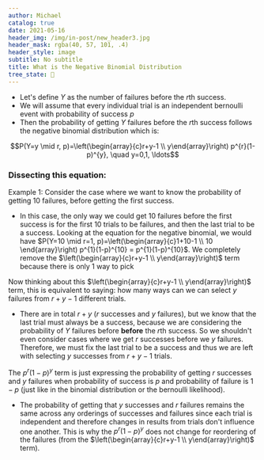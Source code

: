 ```yaml
---
author: Michael
catalog: true
date: 2021-05-16
header_img: /img/in-post/new_header3.jpg
header_mask: rgba(40, 57, 101, .4)
header_style: image
subtitle: No subtitle
title: What is the Negative Binomial Distribution
tree_state: 🌱
---
```


- Let's define $Y$ as the number of failures before the $r$th success.
- We will assume that every individual trial is an independent bernoulli event with probability of success $p$
- Then the probability of getting $Y$ failures before the $r$th success follows the negative binomial distribution which is:

$$P(Y=y \mid r, p)=\left(\begin{array}{c}r+y-1 \\ y\end{array}\right) p^{r}(1-p)^{y}, \quad y=0,1, \ldots$$

###  Dissecting this equation:
Example 1: Consider the case where we want to know the probability of getting 10 failures, before getting the first success.
- In this case, the only way we could get 10 failures before the first success is for the first 10 trials to be failures, and then the last trial to be a success. Looking at the equation for the negative binomial, we would have $P(Y=10 \mid r=1, p)=\left(\begin{array}{c}1+10-1 \\ 10 \end{array}\right) p^{1}(1-p)^{10} = p^{1}(1-p)^{10}$. We completely remove the $\left(\begin{array}{c}r+y-1 \\ y\end{array}\right)$ term because there is only 1 way to pick 

Now thinking about this $\left(\begin{array}{c}r+y-1 \\ y\end{array}\right)$ term, this is equivalent to saying: how many ways can we can select $y$ failures from $r+y-1$ different trials.
- There are in total $r+y$ ($r$ successes and $y$ failures), but we know that the last trial must always be a success, because we are considering the probability of $Y$ failures before **before** the $r$th success. So we shouldn't even consider cases where we get $r$ successes before we $y$ failures. Therefore, we must fix the last trial to be a success and thus we are left with selecting $y$ successes from $r+y-1$ trials.

The  $p^{r}(1-p)^{y}$ term is just expressing the probability of getting $r$ successes and $y$ failures when probability of success is $p$ and probability of failure is $1-p$ (just like in the binomial distribution or the bernoulli likelihood).
- The probability of getting that $y$ successes and $r$ failures remains the same across any orderings of successes and failures since each trial is independent and therefore changes in results from trials don't influence one another. This is why the $p^{r}(1-p)^{y}$ does not change for reordering of the failures (from the $\left(\begin{array}{c}r+y-1 \\ y\end{array}\right)$ term).